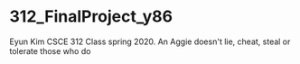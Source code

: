 # 312_FinalProject_y86

Eyun Kim CSCE 312 Class spring 2020.
An Aggie doesn't lie, cheat, steal or tolerate those who do

